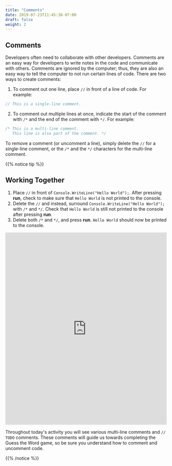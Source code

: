 ```yaml
---
title: "Comments"
date: 2019-07-23T11:45:38-07:00
draft: false
weight: 2
---
```


## Comments

Developers often need to collaborate with other developers. Comments are an easy way for developers to write notes in the code and communicate with others. Comments are ignored by the computer; thus, they are also an easy way to tell the computer to not run certain lines of code. There are two ways to create comments:

1. To comment out one line, place `//` in front of a line of code. For example:

```csharp
// This is a single-line comment.
```

2. To comment out multiple lines at once, indicate the start of the comment with `/*` and the end of the comment with `*/`. For example:

```csharp
/* This is a multi-line comment.
   This line is also part of the comment. */
```

To remove a comment (or uncomment a line), simply delete the `//` for a single-line comment, or the `/*` and the `*/` characters for the multi-line comment.

{{% notice tip %}}

## Working Together

1. Place `//` in front of `Console.WriteLine("Hello World");`. After pressing **run**, check to make sure that `Hello World` is not printed to the console.
2. Delete the `//` and instead, surround `Console.WriteLine("Hello World");` with `/*` and `*/`. Check that `Hello World` is still not printed to the console after pressing **run**.
3. Delete both `/*` and `*/`, and press **run**. `Hello World` should now be printed to the console.

<iframe height="600px" width="100%" src="https://repl.it/@nuevofoundation/NF-CSharp-WritingToConsole?lite=true" scrolling="no" frameborder="no" allowtransparency="true" allowfullscreen="true" sandbox="allow-forms allow-pointer-lock allow-popups allow-same-origin allow-scripts allow-modals"></iframe>

Throughout today's activity you will see various multi-line comments and `// TODO` comments. These comments will guide us towards completing the Guess the Word game, so be sure you understand how to comment and uncomment code.

{{% /notice %}}
